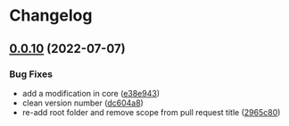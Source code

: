 # Changelog

## [0.0.10](https://github.com/intuiface/intuiface-cdk/compare/core-v0.0.9...core-v0.0.10) (2022-07-07)


### Bug Fixes

* add a modification in core ([e38e943](https://github.com/intuiface/intuiface-cdk/commit/e38e94397424cdd6b6aec27435011eb61d1dd67a))
* clean version number ([dc604a8](https://github.com/intuiface/intuiface-cdk/commit/dc604a841cd810cbabbae1c3fb0577cc92ba8069))
* re-add root folder and remove scope from pull request title ([2965c80](https://github.com/intuiface/intuiface-cdk/commit/2965c80502b9ba198feee28d6e2ca06e7ec02661))
